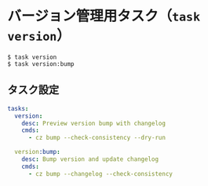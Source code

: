 # バージョン管理用タスク（`task version`）

```console
$ task version
$ task version:bump
```

## タスク設定

```yaml
tasks:
  version:
    desc: Preview version bump with changelog
    cmds:
      - cz bump --check-consistency --dry-run

  version:bump:
    desc: Bump version and update changelog
    cmds:
      - cz bump --changelog --check-consistency
```
